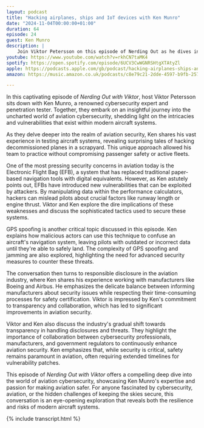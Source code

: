 ```yaml
---
layout: podcast
title: "Hacking airplanes, ships and IoT devices with Ken Munro"
date: "2024-11-04T00:00:00+01:00"
duration: 64
episode: 24
guest: Ken Munro
description: |
    Join Viktor Petersson on this episode of Nerding Out as he dives into the world of GPS systems and maritime security with special guest Ken Munro. From exploring the different types of GPS systems, including the US Global Positioning System (GPS) and other satellite-based GNSS systems, to uncovering the alarming vulnerabilities in maritime security, Ken shares his expertise on the technical challenges facing the industry. As a renowned penetration tester, Ken highlights the shocking ease with which ships can be compromised, even allowing for remote takeover of vessels. With a unique blend of humor and insight, this conversation sheds light on the often-overlooked world of maritime cybersecurity and its significant implications for global trade and security.
youtube: https://www.youtube.com/watch?v=rkhCN7taMK4
spotify: https://open.spotify.com/episode/6UCV3CwWGNRSHtgXTAtyZl
apple: https://podcasts.apple.com/gb/podcast/hacking-airplanes-ships-and-iot-devices-with-ken-munro/id1722663295?i=1000677273225
amazon: https://music.amazon.co.uk/podcasts/c8e79c21-2dde-4597-b9fb-257ecbc2bf29/episodes/9d594c19-d757-452b-8f80-ec48d40c9212/nerding-out-with-viktor-hacking-airplanes-ships-and-iot-devices-with-ken-munro

---
```


In this captivating episode of *Nerding Out with Viktor*, host Viktor Petersson sits down with Ken Munro, a renowned cybersecurity expert and penetration tester. Together, they embark on an insightful journey into the uncharted world of aviation cybersecurity, shedding light on the intricacies and vulnerabilities that exist within modern aircraft systems.

As they delve deeper into the realm of aviation security, Ken shares his vast experience in testing aircraft systems, revealing surprising tales of hacking decommissioned planes in a scrapyard. This unique approach allowed his team to practice without compromising passenger safety or active fleets.

One of the most pressing security concerns in aviation today is the Electronic Flight Bag (EFB), a system that has replaced traditional paper-based navigation tools with digital equivalents. However, as Ken astutely points out, EFBs have introduced new vulnerabilities that can be exploited by attackers. By manipulating data within the performance calculators, hackers can mislead pilots about crucial factors like runway length or engine thrust. Viktor and Ken explore the dire implications of these weaknesses and discuss the sophisticated tactics used to secure these systems.

GPS spoofing is another critical topic discussed in this episode. Ken explains how malicious actors can use this technique to confuse an aircraft's navigation system, leaving pilots with outdated or incorrect data until they're able to safely land. The complexity of GPS spoofing and jamming are also explored, highlighting the need for advanced security measures to counter these threats.

The conversation then turns to responsible disclosure in the aviation industry, where Ken shares his experience working with manufacturers like Boeing and Airbus. He emphasizes the delicate balance between informing manufacturers about security issues while respecting their time-consuming processes for safety certification. Viktor is impressed by Ken's commitment to transparency and collaboration, which has led to significant improvements in aviation security.

Viktor and Ken also discuss the industry's gradual shift towards transparency in handling disclosures and threats. They highlight the importance of collaboration between cybersecurity professionals, manufacturers, and government regulators to continuously enhance aviation security. Ken emphasizes that, while security is critical, safety remains paramount in aviation, often requiring extended timelines for vulnerability patches.

This episode of *Nerding Out with Viktor* offers a compelling deep dive into the world of aviation cybersecurity, showcasing Ken Munro's expertise and passion for making aviation safer. For anyone fascinated by cybersecurity, aviation, or the hidden challenges of keeping the skies secure, this conversation is an eye-opening exploration that reveals both the resilience and risks of modern aircraft systems.

{% include transcript.html %}
